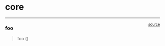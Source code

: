 # core


<!-- WARNING: THIS FILE WAS AUTOGENERATED! DO NOT EDIT! -->

------------------------------------------------------------------------

<a
href="https://github.com/ozpau/kaggle_backpack_sales/blob/main/kaggle_backpack_sales/core.py#L9"
target="_blank" style="float:right; font-size:smaller">source</a>

### foo

>  foo ()
